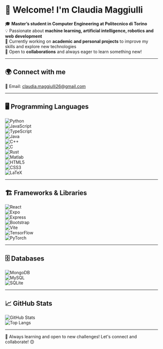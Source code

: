 # 🚀 Welcome! I'm Claudia Maggiulli

🎓 **Master’s student in Computer Engineering at Politecnico di Torino**  
💡 Passionate about **machine learning, artificial intelligence, robotics and web development**  
📘 Currently working on **academic and personal projects** to improve my skills and explore new technologies  
🤝 Open to **collaborations** and always eager to learn something new!  

---

## 🌍 Connect with me  
📧 Email: [claudia.maggiulli26@gmail.com](claudia.maggiulli26@gmail.com)  

---

## 🖥️ Programming Languages  

![Python](https://img.shields.io/badge/Python-3776AB?style=for-the-badge&logo=python&logoColor=white)  
![JavaScript](https://img.shields.io/badge/JavaScript-F7DF1E?style=for-the-badge&logo=javascript&logoColor=black)  
![TypeScript](https://img.shields.io/badge/TypeScript-3178C6?style=for-the-badge&logo=typescript&logoColor=white)  
![Java](https://img.shields.io/badge/Java-007396?style=for-the-badge&logo=java&logoColor=white)  
![C++](https://img.shields.io/badge/C++-00599C?style=for-the-badge&logo=cplusplus&logoColor=white)  
![C](https://img.shields.io/badge/C-00599C?style=for-the-badge&logo=c&logoColor=white)  
![Rust](https://img.shields.io/badge/Rust-000000?style=for-the-badge&logo=rust&logoColor=white)  
![Matlab](https://img.shields.io/badge/MATLAB-0076A8?style=for-the-badge&logo=mathworks&logoColor=white)  
![HTML5](https://img.shields.io/badge/HTML5-E34F26?style=for-the-badge&logo=html5&logoColor=white)  
![CSS3](https://img.shields.io/badge/CSS3-1572B6?style=for-the-badge&logo=css3&logoColor=white)  
![LaTeX](https://img.shields.io/badge/LaTeX-008080?style=for-the-badge&logo=latex&logoColor=white)  

---

## 🏗️ Frameworks & Libraries  

![React](https://img.shields.io/badge/React-61DAFB?style=for-the-badge&logo=react&logoColor=black)  
![Expo](https://img.shields.io/badge/Expo-000020?style=for-the-badge&logo=expo&logoColor=white)  
![Express](https://img.shields.io/badge/Express.js-404D59?style=for-the-badge)  
![Bootstrap](https://img.shields.io/badge/Bootstrap-7952B3?style=for-the-badge&logo=bootstrap&logoColor=white)  
![Vite](https://img.shields.io/badge/Vite-646CFF?style=for-the-badge&logo=vite&logoColor=white)  
![TensorFlow](https://img.shields.io/badge/TensorFlow-FF6F00?style=for-the-badge&logo=tensorflow&logoColor=white)  
![PyTorch](https://img.shields.io/badge/PyTorch-EE4C2C?style=for-the-badge&logo=pytorch&logoColor=white)  

---

## 🗄️ Databases  

![MongoDB](https://img.shields.io/badge/MongoDB-4EA94B?style=for-the-badge&logo=mongodb&logoColor=white)  
![MySQL](https://img.shields.io/badge/MySQL-4479A1?style=for-the-badge&logo=mysql&logoColor=white)  
![SQLite](https://img.shields.io/badge/SQLite-003B57?style=for-the-badge&logo=sqlite&logoColor=white)  

---

## 📈 GitHub Stats  

![GitHub Stats](https://github-readme-stats.vercel.app/api?username=Cloud2602show_icons=true&theme=radical)  
![Top Langs](https://github-readme-stats.vercel.app/api/top-langs/?username=Cloud2602&layout=compact&theme=radical)  

---

🚀 Always learning and open to new challenges! Let's connect and collaborate! 😊  
